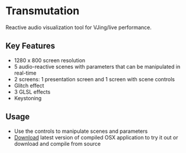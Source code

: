 # Transmutation
Reactive audio visualization tool for VJing/live performance.

## Key Features
- 1280 x 800 screen resolution
- 5 audio-reactive scenes with parameters that can be manipulated in real-time
- 2 screens: 1 presentation screen and 1 screen with scene controls
- Glitch effect
- 3 GLSL effects
- Keystoning

## Usage
- Use the controls to manipulate scenes and parameters
- [Download](https://github.com/bruzed/transmutation/downloads) latest version of compiled OSX application to try it out or download and compile from source
